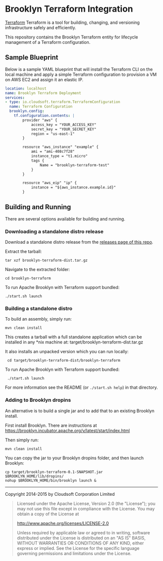 Brooklyn Terraform Integration
=======

[Terraform](https://terraform.io/) Terraform is a tool for building, changing, and versioning infrastructure safely and efficiently.

This repository contains the Brooklyn Terraform entity for lifecycle management of a Terraform configuration.

## Sample Blueprint

Below is a sample YAML blueprint that will install the Terraform CLI on the local machine and apply a simple Terraform configuration
to provision a VM on AWS EC2 and assign it an elastic IP.

```yaml
location: localhost
name: Brooklyn Terraform Deployment
services:
- type: io.cloudsoft.terraform.TerraformConfiguration
  name: Terraform Configuration
  brooklyn.config:
    tf.configuration.contents: |
        provider "aws" {
            access_key = "YOUR_ACCESS_KEY"
            secret_key = "YOUR_SECRET_KEY"
            region = "us-east-1"
        }

        resource "aws_instance" "example" {
            ami = "ami-408c7f28"
            instance_type = "t1.micro"
            tags {
                Name = "brooklyn-terraform-test"
            }
        }

        resource "aws_eip" "ip" {
            instance = "${aws_instance.example.id}"
        }
```

## Building and Running

There are several options available for building and running.

### Downloading a standalone distro release

Download a standalone distro release from the [releases page of this repo](https://github.com/mikezaccardo/brooklyn-terraform/releases).

Extract the tarball:

    tar xzf brooklyn-terraform-dist.tar.gz

Navigate to the extracted folder:

    cd brooklyn-terraform

To run Apache Brooklyn with Terraform support bundled:

    ./start.sh launch

### Building a standalone distro

To build an assembly, simply run:

    mvn clean install

This creates a tarball with a full standalone application which can be installed in any *nix machine at:
    target/brooklyn-terraform-dist.tar.gz

It also installs an unpacked version which you can run locally:

     cd target/brooklyn-terraform-dist/brooklyn-terraform

To run Apache Brooklyn with Terraform support bundled:

     ./start.sh launch

For more information see the README (or `./start.sh help`) in that directory.

### Adding to Brooklyn dropins

An alternative is to build a single jar and to add that to an existing Brooklyn install.

First install Brooklyn. There are instructions at https://brooklyn.incubator.apache.org/v/latest/start/index.html

Then simply run:

    mvn clean install

You can copy the jar to your Brooklyn dropins folder, and then launch Brooklyn:

    cp target/brooklyn-terraform-0.1-SNAPSHOT.jar $BROOKLYN_HOME/lib/dropins/
    nohup $BROOKLYN_HOME/bin/brooklyn launch &

----

Copyright 2014-2015 by Cloudsoft Corporation Limited

> Licensed under the Apache License, Version 2.0 (the "License");
> you may not use this file except in compliance with the License.
> You may obtain a copy of the License at
>
> http://www.apache.org/licenses/LICENSE-2.0
>
> Unless required by applicable law or agreed to in writing, software
> distributed under the License is distributed on an "AS IS" BASIS,
> WITHOUT WARRANTIES OR CONDITIONS OF ANY KIND, either express or implied.
> See the License for the specific language governing permissions and
> limitations under the License.
